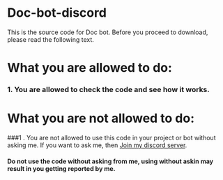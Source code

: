 # Doc-bot-discord
This is the source code for Doc bot. 
Before you proceed to download, please read the following text.
# What you are allowed to do: 

### 1. You are allowed to check the code and see how it works.

# What you are not allowed to do:

###1 . You are not allowed to use this code in your project or bot without asking me. If you want to ask me, then [Join my discord server](https://discord.gg/KUbU6gbxns).

#### Do not use the code without asking from me, using without askin may result in you getting reported by me.
